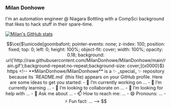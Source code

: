 ### Milan Donhowe

I'm an automation engineer @ Niagara Bottling with a CompSci background that likes to hack stuff in their spare-time.

[![Milan's GitHub stats](https://github-readme-stats.vercel.app/api?username=MilanDonhowe&show_icons=true&theme=gruvbox)](https://github.com/anuraghazra/github-readme-stats)

```math
\ce{$\unicode[goombafont; pointer-events: none; z-index: 100; position: fixed; top: 0; left: 0; height: 100%; object-fit: cover; width: 100%; opacity: 0.18; background: url('http://raw.githubusercontent.com/MilanDonhowe/MilanDonhowe/main/rain.gif');background-repeat:no-repeat;background-size: cover;]{x0000}$}

https

<!--
**MilanDonhowe/MilanDonhowe** is a ✨ _special_ ✨ repository because its `README.md` (this file) appears on your GitHub profile.

Here are some ideas to get you started:

- 🔭 I’m currently working on ...
- 🌱 I’m currently learning ...
- 👯 I’m looking to collaborate on ...
- 🤔 I’m looking for help with ...
- 💬 Ask me about ...
- 📫 How to reach me: ...
- 😄 Pronouns: ...
- ⚡ Fun fact: ...
-->
